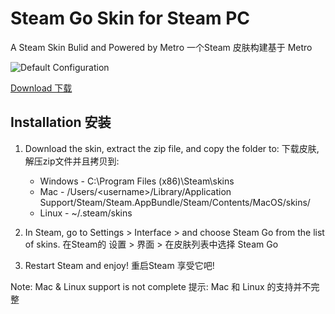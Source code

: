 # Steam Go Skin for Steam PC
A Steam Skin Bulid and Powered by Metro
一个Steam 皮肤构建基于 Metro

![Default Configuration](https://i.imgur.com/AKguUKE.png)
 
[Download 下载](https://github.com/MiKing233/Steam-Go-Skin-for-PC/releases)  

## Installation 安装
1. Download the skin, extract the zip file, and copy the folder to:
   下载皮肤,解压zip文件并且拷贝到:
   * Windows - C:\Program Files (x86)\Steam\skins
   * Mac - /Users/\<username\>/Library/Application Support/Steam/Steam.AppBundle/Steam/Contents/MacOS/skins/
   * Linux - ~/.steam/skins

2. In Steam, go to Settings > Interface > and choose Steam Go from the list of skins.
   在Steam的 设置 > 界面 > 在皮肤列表中选择 Steam Go

3. Restart Steam and enjoy!
   重启Steam 享受它吧!

Note: Mac & Linux support is not complete
提示: Mac 和 Linux 的支持并不完整
